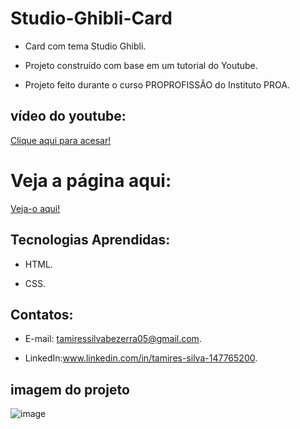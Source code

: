# Studio-Ghibli-Card

 - Card com tema Studio Ghibli.
   
 - Projeto construído com base em um tutorial do Youtube.

 - Projeto feito durante o curso PROPROFISSÃO do Instituto PROA.
   
## vídeo do youtube:

 [Clique aqui para acesar!](https://www.youtube.com/watch?v=Ws8C1ZwFJ2Q)


 #  Veja a página aqui:
 [Veja-o aqui!](https://lista-de-tarefas-topaz-three.vercel.app/)
   
## Tecnologias Aprendidas:
 - HTML.
   
 - CSS.

## Contatos:
 - E-mail: tamiressilvabezerra05@gmail.com.
   
 - LinkedIn:www.linkedin.com/in/tamires-silva-147765200.

    
    
## imagem do projeto

![image](https://github.com/tamiressil/Studio-Ghibli-Card/assets/163886976/f77e18bd-6777-4029-8657-bcc7e0cad253)




